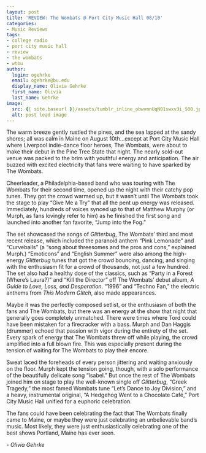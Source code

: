 ```yaml
---
layout: post
title: 'REVIEW: The Wombats @ Port City Music Hall 08/10'
categories:
- Music Reviews
tags:
- college radio
- port city music hall
- review
- the wombats
- wtbu
author:
  login: ogehrke
  email: ogehrke@bu.edu
  display_name: Olivia Gehrke
  first_name: Olivia
  last_name: Gehrke
image:
  src: {{ site.baseurl }}/assets/tumblr_inline_obwvmnUqN01swxv3i_500.jpg
  alt: post lead image
---
```


The warm breeze gently rustled the pines, and the sea lapped at the sandy shores; all was calm in Maine on August 10th…except at Port City Music Hall where Liverpool indie-dance floor heroes, The Wombats, were about to make their debut in the Pine Tree State that night. The nearly sold-out venue was packed to the brim with youthful energy and anticipation. The air buzzed with excited electricity that fans were waiting to have sparked by The Wombats.

Cheerleader, a Philadelphia-based band who was touring with The Wombats for their second time, opened up the night with their catchy pop tunes. They got the crowd warmed up, but it wasn’t until The Wombats took the stage to play “Give Me a Try” that all the pent up energy was released. Immediately, hundreds of voices synced up to that of Matthew Murphy (or Murph, as fans lovingly refer to him) as he finished the first song and launched into another fan favorite, “Jump into the Fog.”

The set showcased the songs of _Glitterbug_, The Wombats’ third and most recent release, which included the paranoid anthem “Pink Lemonade” and “Curveballs” (a “song about threesomes and the pros and cons,” explained Murph.) “Emoticons” and “English Summer” were also among the high-energy _Glitterbug_ tunes that got the crowd bouncing, dancing, and singing with the enthusiasm fit for a crowd of thousands, not just a few hundred. The set also had a healthy dose of the classics, such as “Party in a Forest (Where’s Laura?)” and “Kill the Director” off The Wombats’ debut album, _A Guide to Love, Loss, and Desperation_. “1996” and “Techno Fan,” the electric anthems from _This Modern Glitch_, also made appearances.

Maybe it was the perfectly composed setlist, or the enthusiasm of both the fans and The Wombats, but there was an energy at the show that night that generally goes completely unmatched. There were times where Tord could have been mistaken for a firecracker with a bass. Murph and Dan Haggis (drummer) echoed that passion with vigor during the entirety of the set. Every spark of energy that The Wombats threw off while playing, the crowd amplified into a full blown fire. This was especially present during the tension of waiting for The Wombats to play their encore.

Sweat laced the foreheads of every person jittering and waiting anxiously on the floor. Murph kept the tension going, though, with a solo performance of the beautifully delicate song “Isabel.” But once the rest of The Wombats joined him on stage to play the well-known single off _Glitterbug_, “Greek Tragedy,” the most famed Wombats tune “Let’s Dance to Joy Division,” and a heavy, instrumental original, “A Hedgehog Went to a Chocolate Café,” Port City Music Hall unified for a euphoric celebration.

The fans could have been celebrating the fact that The Wombats finally came to Maine, or maybe they were just celebrating an unbelievable band’s music. Most likely, they were just enthusiastically celebrating one of the best shows Portland, Maine has ever seen.

_\- Olivia Gehrke_
